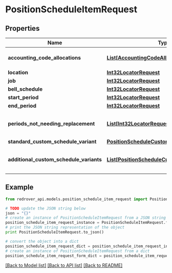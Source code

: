 # PositionScheduleItemRequest


## Properties

Name | Type | Description | Notes
------------ | ------------- | ------------- | -------------
**accounting_code_allocations** | [**List[AccountingCodeAllocationRequest]**](AccountingCodeAllocationRequest.md) | Accounting Code allocations | [optional] 
**location** | [**Int32LocatorRequest**](Int32LocatorRequest.md) |  | 
**job** | [**Int32LocatorRequest**](Int32LocatorRequest.md) |  | [optional] 
**bell_schedule** | [**Int32LocatorRequest**](Int32LocatorRequest.md) |  | 
**start_period** | [**Int32LocatorRequest**](Int32LocatorRequest.md) |  | [optional] 
**end_period** | [**Int32LocatorRequest**](Int32LocatorRequest.md) |  | [optional] 
**periods_not_needing_replacement** | [**List[Int32LocatorRequest]**](Int32LocatorRequest.md) | The Periods that do not need replacement | [optional] 
**standard_custom_schedule_variant** | [**PositionScheduleCustomVariantRequest**](PositionScheduleCustomVariantRequest.md) |  | [optional] 
**additional_custom_schedule_variants** | [**List[PositionScheduleCustomVariantRequest]**](PositionScheduleCustomVariantRequest.md) | Additional custom schedule variant | [optional] 

## Example

```python
from redrover_api.models.position_schedule_item_request import PositionScheduleItemRequest

# TODO update the JSON string below
json = "{}"
# create an instance of PositionScheduleItemRequest from a JSON string
position_schedule_item_request_instance = PositionScheduleItemRequest.from_json(json)
# print the JSON string representation of the object
print PositionScheduleItemRequest.to_json()

# convert the object into a dict
position_schedule_item_request_dict = position_schedule_item_request_instance.to_dict()
# create an instance of PositionScheduleItemRequest from a dict
position_schedule_item_request_form_dict = position_schedule_item_request.from_dict(position_schedule_item_request_dict)
```
[[Back to Model list]](../README.md#documentation-for-models) [[Back to API list]](../README.md#documentation-for-api-endpoints) [[Back to README]](../README.md)


